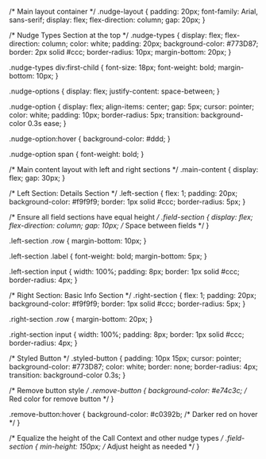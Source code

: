 /* Main layout container */
.nudge-layout {
    padding: 20px;
    font-family: Arial, sans-serif;
    display: flex;
    flex-direction: column;
    gap: 20px;
}

/* Nudge Types Section at the top */
.nudge-types {
    display: flex;
    flex-direction: column;
    color: white;
    padding: 20px;
    background-color: #773D87;
    border: 2px solid #ccc;
    border-radius: 10px;
    margin-bottom: 20px;
}

.nudge-types div:first-child {
    font-size: 18px;
    font-weight: bold;
    margin-bottom: 10px;
}

.nudge-options {
    display: flex;
    justify-content: space-between;
}

.nudge-option {
    display: flex;
    align-items: center;
    gap: 5px;
    cursor: pointer;
    color: white;
    padding: 10px;
    border-radius: 5px;
    transition: background-color 0.3s ease;
}

.nudge-option:hover {
    background-color: #ddd;
}

.nudge-option span {
    font-weight: bold;
}

/* Main content layout with left and right sections */
.main-content {
    display: flex;
    gap: 30px;
}

/* Left Section: Details Section */
.left-section {
    flex: 1;
    padding: 20px;
    background-color: #f9f9f9;
    border: 1px solid #ccc;
    border-radius: 5px;
}

/* Ensure all field sections have equal height */
.field-section {
    display: flex;
    flex-direction: column;
    gap: 10px; /* Space between fields */
}

.left-section .row {
    margin-bottom: 10px;
}

.left-section .label {
    font-weight: bold;
    margin-bottom: 5px;
}

.left-section input {
    width: 100%;
    padding: 8px;
    border: 1px solid #ccc;
    border-radius: 4px;
}

/* Right Section: Basic Info Section */
.right-section {
    flex: 1;
    padding: 20px;
    background-color: #f9f9f9;
    border: 1px solid #ccc;
    border-radius: 5px;
}

.right-section .row {
    margin-bottom: 20px;
}

.right-section input {
    width: 100%;
    padding: 8px;
    border: 1px solid #ccc;
    border-radius: 4px;
}

/* Styled Button */
.styled-button {
    padding: 10px 15px;
    cursor: pointer;
    background-color: #773D87;
    color: white;
    border: none;
    border-radius: 4px;
    transition: background-color 0.3s;
}

/* Remove button style */
.remove-button {
    background-color: #e74c3c; /* Red color for remove button */
}

.remove-button:hover {
    background-color: #c0392b; /* Darker red on hover */
}

/* Equalize the height of the Call Context and other nudge types */
.field-section {
    min-height: 150px; /* Adjust height as needed */
}
